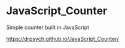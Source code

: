 # JavaScript_Counter
 Simple counter built in JavaScript

https://drpsych.github.io/JavaScript_Counter/
